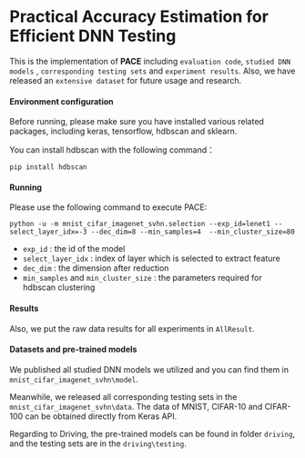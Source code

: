 # Practical Accuracy Estimation for Efficient DNN Testing
This is the implementation of **PACE** including `evaluation code`, `studied DNN models` , `corresponding testing sets` and `experiment results`. Also, we have released an `extensive dataset` for future usage and research.

#### Environment configuration
Before running, please make sure you have installed various related packages, including keras, tensorflow, hdbscan and sklearn.

You can install hdbscan with the following command：

```shell
pip install hdbscan
```

#### Running
Please use the following command to execute PACE:

```shell
python -u -m mnist_cifar_imagenet_svhn.selection --exp_id=lenet1 --select_layer_idx=-3 --dec_dim=8 --min_samples=4  --min_cluster_size=80
```

- `exp_id` : the id of the model
- `select_layer_idx` : index of layer which is selected to extract feature 
- `dec_dim` : the dimension after reduction 
- `min_samples` and `min_cluster_size` : the parameters required for hdbscan clustering

#### Results
Also, we put the raw data results for all experiments in `AllResult`. 

#### Datasets and pre-trained models

We published all studied DNN models we utilized and you can find them in `mnist_cifar_imagenet_svhn\model`.

Meanwhile, we released all corresponding testing sets in the `mnist_cifar_imagenet_svhn\data`. The data of MNIST, CIFAR-10 and CIFAR-100 can be obtained directly from Keras API.

Regarding to Driving, the pre-trained models can be found in folder `driving`, and the testing sets are in the `driving\testing`.

